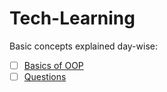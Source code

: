 # Tech-Learning
Basic concepts explained day-wise:
  - [ ] [Basics of OOP](OOP-Basic.md)
  - [ ] [Questions](Questions.md)
